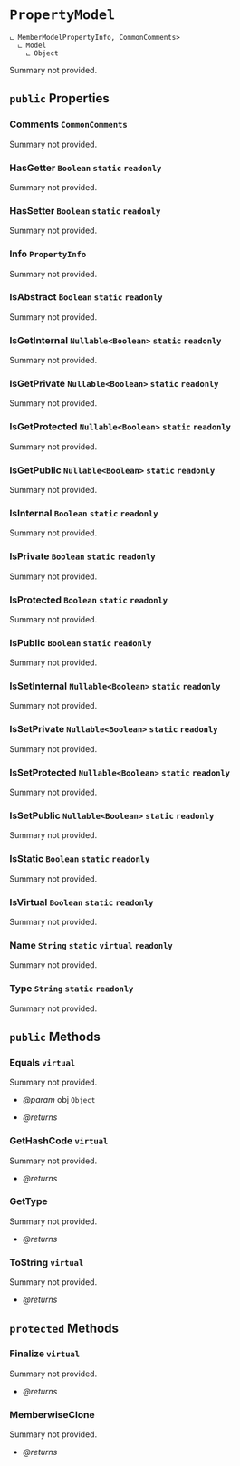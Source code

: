 # <code><span title="null">PropertyModel</span></code>

```
ட MemberModelPropertyInfo, CommonComments>
  ட Model
    ட Object
```

Summary not provided.

## `public` Properties

### Comments <code><span title="null">CommonComments</span></code>

Summary not provided.

### HasGetter <code><span title="null">Boolean</span></code> `static` `readonly`

Summary not provided.

### HasSetter <code><span title="null">Boolean</span></code> `static` `readonly`

Summary not provided.

### Info <code><span title="null">PropertyInfo</span></code>

Summary not provided.

### IsAbstract <code><span title="null">Boolean</span></code> `static` `readonly`

Summary not provided.

### IsGetInternal <code><span title="null">Nullable</span><<span title="undefined">Boolean</span>></code> `static` `readonly`

Summary not provided.

### IsGetPrivate <code><span title="null">Nullable</span><<span title="undefined">Boolean</span>></code> `static` `readonly`

Summary not provided.

### IsGetProtected <code><span title="null">Nullable</span><<span title="undefined">Boolean</span>></code> `static` `readonly`

Summary not provided.

### IsGetPublic <code><span title="null">Nullable</span><<span title="undefined">Boolean</span>></code> `static` `readonly`

Summary not provided.

### IsInternal <code><span title="null">Boolean</span></code> `static` `readonly`

Summary not provided.

### IsPrivate <code><span title="null">Boolean</span></code> `static` `readonly`

Summary not provided.

### IsProtected <code><span title="null">Boolean</span></code> `static` `readonly`

Summary not provided.

### IsPublic <code><span title="null">Boolean</span></code> `static` `readonly`

Summary not provided.

### IsSetInternal <code><span title="null">Nullable</span><<span title="undefined">Boolean</span>></code> `static` `readonly`

Summary not provided.

### IsSetPrivate <code><span title="null">Nullable</span><<span title="undefined">Boolean</span>></code> `static` `readonly`

Summary not provided.

### IsSetProtected <code><span title="null">Nullable</span><<span title="undefined">Boolean</span>></code> `static` `readonly`

Summary not provided.

### IsSetPublic <code><span title="null">Nullable</span><<span title="undefined">Boolean</span>></code> `static` `readonly`

Summary not provided.

### IsStatic <code><span title="null">Boolean</span></code> `static` `readonly`

Summary not provided.

### IsVirtual <code><span title="null">Boolean</span></code> `static` `readonly`

Summary not provided.

### Name <code><span title="null">String</span></code> `static` `virtual` `readonly`

Summary not provided.

### Type <code><span title="null">String</span></code> `static` `readonly`

Summary not provided.



## `public` Methods

### Equals `virtual`

Summary not provided.

- *@param* obj <code><span title="null">Object</span></code>

- *@returns* 

### GetHashCode `virtual`

Summary not provided.

- *@returns* 

### GetType

Summary not provided.

- *@returns* 

### ToString `virtual`

Summary not provided.

- *@returns* 

## `protected` Methods

### Finalize `virtual`

Summary not provided.

- *@returns* 

### MemberwiseClone

Summary not provided.

- *@returns* 